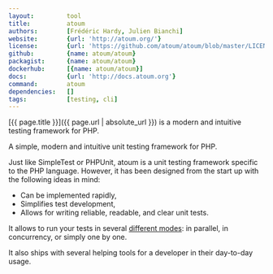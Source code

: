 ```yaml
---
layout:         tool
title:          atoum
authors:        [Frédéric Hardy, Julien Bianchi]
website:        {url: 'http://atoum.org/'}
license:        {url: 'https://github.com/atoum/atoum/blob/master/LICENSE', label: 'BSD 3'}
github:         {name: atoum/atoum}
packagist:      {name: atoum/atoum}               
dockerhub:      [{name: atoum/atoum}]
docs:           {url: 'http://docs.atoum.org'}
command:        atoum
dependencies:   []
tags:           [testing, cli]
---
```


[{{ page.title }}]({{ page.url | absolute_url }}) is a modern and intuitive testing framework for PHP.

<!--more--> 

A simple, modern and intuitive unit testing framework for PHP.

Just like SimpleTest or PHPUnit, atoum is a unit testing framework specific to the PHP language. However, it has been designed from the start up with the following ideas in mind:
* Can be implemented rapidly,
* Simplifies test development,
* Allows for writing reliable, readable, and clear unit tests.

It allows to run your tests in several [different modes](http://atoum.org/features.html#execution-engines):
in parallel, in concurrency, or simply one by one.
 
It also ships with several helping tools for a developer in their day-to-day usage.
